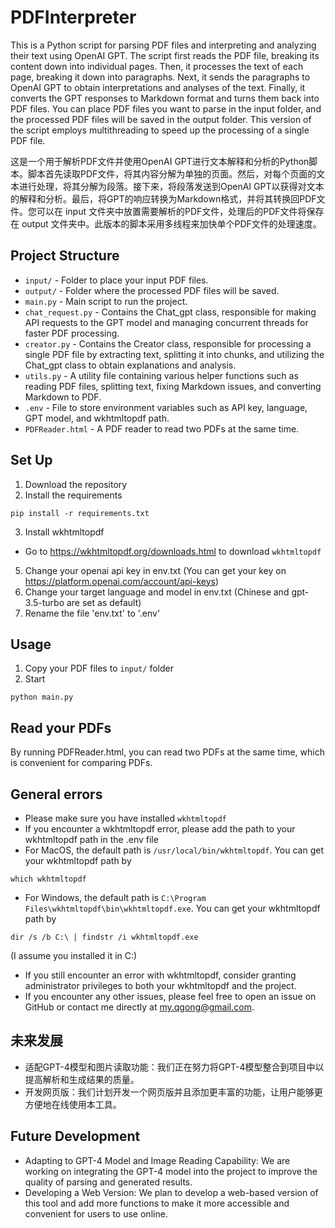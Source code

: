 # PDFInterpreter
This is a Python script for parsing PDF files and interpreting and analyzing their text using OpenAI GPT. The script first reads the PDF file, breaking its content down into individual pages. Then, it processes the text of each page, breaking it down into paragraphs. Next, it sends the paragraphs to OpenAI GPT to obtain interpretations and analyses of the text. Finally, it converts the GPT responses to Markdown format and turns them back into PDF files. You can place PDF files you want to parse in the input folder, and the processed PDF files will be saved in the output folder. This version of the script employs multithreading to speed up the processing of a single PDF file.

这是一个用于解析PDF文件并使用OpenAI GPT进行文本解释和分析的Python脚本。脚本首先读取PDF文件，将其内容分解为单独的页面。然后，对每个页面的文本进行处理，将其分解为段落。接下来，将段落发送到OpenAI GPT以获得对文本的解释和分析。最后，将GPT的响应转换为Markdown格式，并将其转换回PDF文件。您可以在 input 文件夹中放置需要解析的PDF文件，处理后的PDF文件将保存在 output 文件夹中。此版本的脚本采用多线程来加快单个PDF文件的处理速度。

## Project Structure

- `input/` - Folder to place your input PDF files.
- `output/` - Folder where the processed PDF files will be saved.
- `main.py` - Main script to run the project.
- `chat_request.py` - Contains the Chat_gpt class, responsible for making API requests to the GPT model and managing concurrent threads for faster PDF processing.
- `creator.py` - Contains the Creator class, responsible for processing a single PDF file by extracting text, splitting it into chunks, and utilizing the Chat_gpt class to obtain explanations and analysis.
- `utils.py` - A utility file containing various helper functions such as reading PDF files, splitting text, fixing Markdown issues, and converting Markdown to PDF.
- `.env` - File to store environment variables such as API key, language, GPT model, and wkhtmltopdf path.
- `PDFReader.html` - A PDF reader to read two PDFs at the same time.

## Set Up
1. Download the repository
2. Install the requirements
```shell
pip install -r requirements.txt
```
3.  Install wkhtmltopdf

- Go to https://wkhtmltopdf.org/downloads.html to download `wkhtmltopdf`

5.  Change your openai api key in env.txt (You can get your key on https://platform.openai.com/account/api-keys)
6.  Change your target language and model in env.txt (Chinese and gpt-3.5-turbo are set as default)
7.  Rename the file 'env.txt' to '.env'
## Usage
1. Copy your PDF files to `input/` folder
2. Start
```shell
python main.py
```
## Read your PDFs
By running PDFReader.html, you can read two PDFs at the same time, which is convenient for comparing PDFs.

## General errors
- Please make sure you have installed `wkhtmltopdf`
- If you encounter a wkhtmltopdf error, please add the path to your wkhtmltopdf path in the .env file
- For MacOS, the default path is `/usr/local/bin/wkhtmltopdf`. You can get your wkhtmltopdf path by 
```shell
which wkhtmltopdf
```
- For Windows, the default path is `C:\Program Files\wkhtmltopdf\bin\wkhtmltopdf.exe`. You can get your wkhtmltopdf path by 
```shell
dir /s /b C:\ | findstr /i wkhtmltopdf.exe
```
(I assume you installed it in C:\)
- If you still encounter an error with wkhtmltopdf, consider granting administrator privileges to both your wkhtmltopdf and the project.
- If you encounter any other issues, please feel free to open an issue on GitHub or contact me directly at my.qgong@gmail.com.

## 未来发展
- 适配GPT-4模型和图片读取功能：我们正在努力将GPT-4模型整合到项目中以提高解析和生成结果的质量。
- 开发网页版：我们计划开发一个网页版并且添加更丰富的功能，让用户能够更方便地在线使用本工具。

## Future Development

- Adapting to GPT-4 Model and Image Reading Capability: We are working on integrating the GPT-4 model into the project to improve the quality of parsing and generated results.
- Developing a Web Version: We plan to develop a web-based version of this tool and add more functions to make it more accessible and convenient for users to use online.
